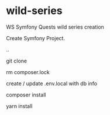 # wild-series
WS Symfony Quests wild series creation

Create Symfony Project. 


..

git clone

rm composer.lock

create / update .env.local with db info

composer install

yarn install



